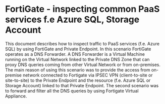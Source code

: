 # FortiGate - inspecting common PaaS services f.e Azure SQL, Storage Account
This document describes how to inspect traffic to PaaS services (f.e. Azure SQL) by using FortiGate and Private Endpoint.
In this scenario FortiGate operates as a DNS Forwarder.
A DNS Forwarder is a Virtual Machine running on the Virtual Network linked to the Private DNS Zone that can proxy DNS queries coming from other Virtual Network or from on-premises. The main reason of using this scenario was to provide the access from on-premise network connected to Fortigate via IPSEC VPN (client-to-site or site-to-site) to the Private Endpoint and the resource (f.e. Azure SQL or Storage Account) linked to that Private Endpoint. The second scenario was to forward and filter all the DNS queries by using Fortigate Virtual Appliance.

